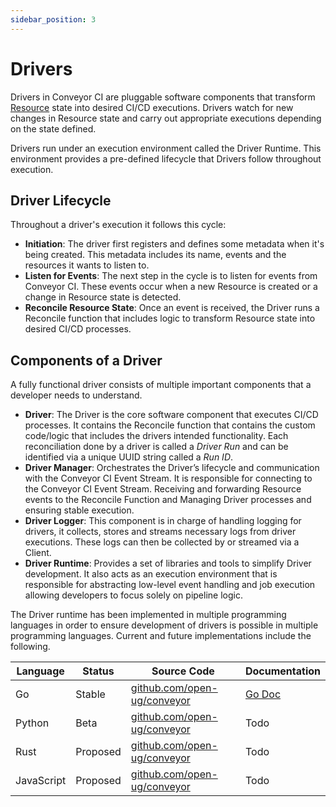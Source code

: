 ```yaml
---
sidebar_position: 3
---
```


# Drivers

Drivers in Conveyor CI are pluggable software components that transform [Resource](./resources) state into desired CI/CD executions. Drivers watch for new changes in Resource state and carry out appropriate executions depending on the state defined.

Drivers run under an execution environment called the Driver Runtime. This environment provides a pre-defined lifecycle that Drivers follow throughout execution.

## Driver Lifecycle

Throughout a driver's execution it follows this cycle:

- **Initiation**: The driver first registers and defines some metadata when it's being created. This metadata includes its name, events and the resources it wants to listen to.
- **Listen for Events**: The next step in the cycle is to listen for events from Conveyor CI. These events occur when a new Resource is created or a change in Resource state is detected.
- **Reconcile Resource State**: Once an event is received, the Driver runs a Reconcile function that includes logic to transform Resource state into desired CI/CD processes.

## Components of a Driver

A fully functional driver consists of multiple important components that a developer needs to understand.

- **Driver**: The Driver is the core software component that executes CI/CD processes. It contains the Reconcile function that contains the custom code/logic that includes the drivers intended functionality. Each reconciliation done by a driver is called a *Driver Run* and can be identified via a unique UUID string called a *Run ID*.
- **Driver Manager**: Orchestrates the Driver’s lifecycle and communication with the Conveyor CI Event Stream. It is responsible for connecting to the Conveyor CI Event Stream. Receiving and forwarding Resource events to the Reconcile Function and Managing Driver processes and ensuring stable execution.
- **Driver Logger**: This component is in charge of handling logging for drivers, it collects, stores and streams necessary logs from driver executions. These logs can then be collected by or streamed via a Client.
- **Driver Runtime**: Provides a set of libraries and tools to simplify Driver development. It also acts as an execution environment that is responsible for abstracting low-level event handling and job execution allowing developers to focus solely on pipeline logic.

The Driver runtime has been implemented in multiple programming languages in order to ensure development of drivers is possible in multiple programming languages. Current and future implementations include the following.

| Language   | Status   | Source Code                                                           | Documentation                                                        |
| ---------- | -------- | --------------------------------------------------------------------- | -------------------------------------------------------------------- |
| Go         | Stable   | [github.com/open-ug/conveyor](https://github.com/open-ug/conveyor)    | [Go Doc](https://pkg.go.dev/github.com/open-ug/conveyor@v0.1.14/pkg) |
| Python     | Beta     | [github.com/open-ug/conveyor](https://github.com/open-ug/conveyor)    | Todo                                                                 |
| Rust       | Proposed | [github.com/open-ug/conveyor](https://github.com/open-ug/conveyor.py) | Todo                                                                 |
| JavaScript | Proposed | [github.com/open-ug/conveyor](https://github.com/open-ug/conveyor.py) | Todo                                                                 |